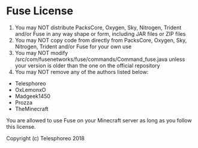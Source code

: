 Fuse License
================

1. You may NOT distribute PacksCore, Oxygen, Sky, Nitrogen, Trident and/or Fuse in any way shape or form, including JAR files or ZIP files
2. You may NOT copy code from directly from PacksCore, Oxygen, Sky, Nitrogen, Trident and/or Fuse for your own use
3. You may NOT modify /src/com/fusenetworks/fuse/commands/Command_fuse.java unless your version is older than the one on the official repository
4. You may NOT remove any of the authors listed below:
- Telesphoreo
- OxLemonxO
- Madgeek1450
- Prozza
- TheMinecraft

You are allowed to use Fuse on your Minecraft server as long as you follow this license.

Copyright (c) Telesphoreo 2018